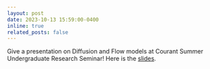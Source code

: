 ```yaml
---
layout: post
date: 2023-10-13 15:59:00-0400
inline: true
related_posts: false
---
```


Give a presentation on Diffusion and Flow models at Courant Summer Undergraduate Research Seminar! Here is the [slides](assets/pdf/SURE_pre.pdf).
